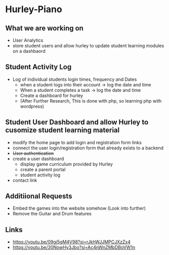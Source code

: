 # Hurley-Piano

## What we are working on
- User Analytics
- store student users and allow hurley to update student learning modules on a dashbaord

## Student Activity Log
- Log of individual students login times, frequency and Dates
  - when a student logs into their account -> log the date and time
  - When a student completes a task -> log the date and time
  - Create a dashboard for hurley
  - (After Further Research, This is done with php, so learning php with wordpress)

## Student User Dashboard and allow Hurley to cusomize student learning material
- modify the home page to add login and registration form links
- connect the user login/registration form that already exists to a backend
- ~~User authentication~~
- create a user dashboard
  - display game curriculum provided by Hurley
  - create a parent portal
  - student activity log
- contact link

## Additiional Requests

- Embed the games into the website somehow (Look into further)
- Remove the Guitar and Drum features


## Links
- https://youtu.be/09gj5gM4V98?si=rJkhWJJMPCJXzZx4
- https://youtu.be/30NowHy3Jbo?si=Ac4nWnZMbDBoVW1n